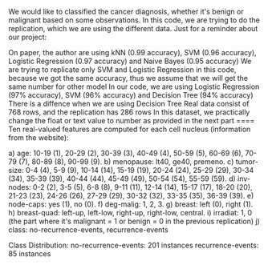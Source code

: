 We would like to classified the cancer diagnosis, whether it's benign or malignant based on some observations. In this code, we are trying to do the replication, which we are using the different data. Just for a reminder about our project:

On paper, the author are using kNN (0.99 accuracy), SVM (0.96 accuracy), Logistic Regression (0.97 accuracy) and Naive Bayes (0.95 accuracy)
We are trying to replicate only SVM and Logistic Regression in this code, because we got the same accuracy, thus we assume that we will get the same number for other model
In our code, we are using Logistic Regression (97% accuracy), SVM (96% accuracy) and Decision Tree (94% accuracy)
There is a diffence when we are using Decision Tree
Real data consist of 768 rows, and the replication has 286 rows
In this dataset, we practically change the float or text value to number as provided in the next part
==== Ten real-valued features are computed for each cell nucleus (information from the website):

a) age: 10-19 (1), 20-29 (2), 30-39 (3), 40-49 (4), 50-59 (5), 60-69 (6), 70-79 (7), 80-89 (8), 90-99 (9).
b) menopause: lt40, ge40, premeno.
c) tumor-size: 0-4 (4), 5-9 (9), 10-14 (14), 15-19 (19), 20-24 (24), 25-29 (29), 30-34 (34), 35-39 (39), 40-44 (44), 45-49 (49), 50-54 (54), 55-59 (59).
d) inv-nodes: 0-2 (2), 3-5 (5), 6-8 (8), 9-11 (11), 12-14 (14), 15-17 (17), 18-20 (20), 21-23 (23), 24-26 (26), 27-29 (29), 30-32 (32), 33-35 (35), 36-39 (39).
e) node-caps: yes (1), no (0).
f) deg-malig: 1, 2, 3.
g) breast: left (0), right (1).
h) breast-quad: left-up, left-low, right-up, right-low, central.
i) irradiat: 1, 0 (the part where it's malignant = 1 or benign = 0 in the previous replication)
j) class: no-recurrence-events, recurrence-events

Class Distribution:
no-recurrence-events: 201 instances
recurrence-events: 85 instances
